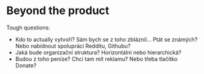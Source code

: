 # Beyond the product
Tough questions:
 - Kdo to actually vytvoří? Sám bych se z toho zbláznil... Ptát se známých? Nebo nabídnout spolupráci Redditu, Githubu?
 - Jaká bude organizační struktura? Horizontální nebo hierarchická?
 - Budou z toho peníze? Chci tam mít reklamu? Nebo třeba tlačítko Donate?